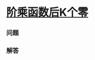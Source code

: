 # [阶乘函数后K个零](https://leetcode-cn.com/problems/preimage-size-of-factorial-zeroes-function)

### 问题



### 解答

```

```

